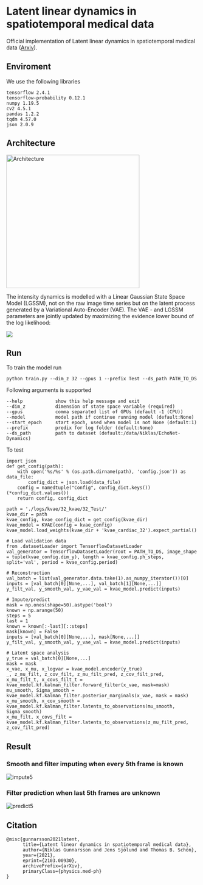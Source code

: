 # Latent linear dynamics in spatiotemporal medical data
Official implementation of Latent linear dynamics in spatiotemporal medical data ([Arxiv](https://arxiv.org/abs/2103.00930)).

## Enviroment
We use the following libraries

```
tensorflow 2.4.1
tensorflow-probability 0.12.1
numpy 1.19.5
cv2 4.5.1
pandas 1.2.2
tqdm 4.57.0
json 2.0.9
```

## Architecture
<img src="https://user-images.githubusercontent.com/10964648/109638288-239ba300-7b4e-11eb-9450-4e1e60f2a86c.PNG" alt="Architecture" width="350"/>

The intensity dynamics is modelled with a Linear Gaussian State Space Model (LGSSM), not on the raw image time series but on the latent process generated by a Variational Auto-Encoder (VAE). The VAE - and LGSSM parameters are jointly updated by maximizing the evidence lower bound of the log likelihood:

<img src="https://render.githubusercontent.com/render/math?math=\log p_\theta(\mathbf{y}) \geq \mathbb{E}_{q_\phi(\mathbf{x} \mid \mathbf{y})} \Big[ \log p_\theta(\mathbf{y} \mid \mathbf{x}) + \log \dfrac{p_\theta(\mathbf{x})}{q_\phi(\mathbf{x \mid y})} + \mathbb{E}_{p_\gamma(\mathbf{z} \mid \mathbf{x})} \Big[\log \dfrac{p_\gamma(\mathbf{x},\mathbf{z})}{p_\gamma(\mathbf{z} \mid \mathbf{x})} \Big] \Big]">

## Run
To train the model run
```
python train.py --dim_z 32 --gpus 1 --prefix Test --ds_path PATH_TO_DS
```
Following arguments is supported
```
--help            show this help message and exit
--dim_z           dimension of state space variable (required)
--gpus            comma separated list of GPUs (default -1 (CPU))
--model           model path if continue running model (default:None)
--start_epoch     start epoch, used when model is not None (default:1)
--prefix          predix for log folder (default:None)
--ds_path         path to dataset (default:/data/Niklas/EchoNet-Dynamics)
```

To test
```
import json
def get_config(path):
    with open('%s/%s' % (os.path.dirname(path), 'config.json')) as data_file:
        config_dict = json.load(data_file)
    config = namedtuple("Config", config_dict.keys())(*config_dict.values())
    return config, config_dict
    
path = './logs/kvae/32_kvae/32_Test/'
kvae_dir = path
kvae_config, kvae_config_dict = get_config(kvae_dir)
kvae_model = KVAE(config = kvae_config)
kvae_model.load_weights(kvae_dir + 'kvae_cardiac_32').expect_partial()

# Load validation data
from .datasetLoader import TensorflowDatasetLoader
val_generator = TensorflowDatasetLoader(root = PATH_TO_DS, image_shape = tuple(kvae_config.dim_y), length = kvae_config.ph_steps, split='val', period = kvae_config.period)

# Reconstruction 
val_batch = list(val_generator.data.take(1).as_numpy_iterator())[0]
inputs = [val_batch[0][None,...], val_batch[1][None,...]]
y_filt_val, y_smooth_val, y_vae_val = kvae_model.predict(inputs)

# Impute/predict
mask = np.ones(shape=50).astype('bool')
known = np.arange(50)
steps = 5
last = 1
known = known[:-last][::steps]
mask[known] = False
inputs = [val_batch[0][None,...], mask[None,...]]
y_filt_val, y_smooth_val, y_vae_val = kvae_model.predict(inputs)

# Latent space analysis
y_true = val_batch[0][None,...]
mask = mask
x_vae, x_mu, x_logvar = kvae_model.encoder(y_true)        
_, z_mu_filt, z_cov_filt, z_mu_filt_pred, z_cov_filt_pred, x_mu_filt_t, x_covs_filt_t = kvae_model.kf.kalman_filter.forward_filter(x_vae, mask=mask)
mu_smooth, Sigma_smooth = kvae_model.kf.kalman_filter.posterior_marginals(x_vae, mask = mask)
x_mu_smooth, x_cov_smooth = kvae_model.kf.kalman_filter.latents_to_observations(mu_smooth, Sigma_smooth)
x_mu_filt, x_covs_filt = kvae_model.kf.kalman_filter.latents_to_observations(z_mu_filt_pred, z_cov_filt_pred)
```

## Result
### Smooth and filter imputing when every 5th frame is known
![impute5](https://user-images.githubusercontent.com/10964648/109649372-1dacbe80-7b5c-11eb-978f-09ff9ae47c05.gif)

### Filter prediction when last 5th frames are unknown
![predict5](https://user-images.githubusercontent.com/10964648/109648801-55ffcd00-7b5b-11eb-9f0e-dc559ebc6d5d.gif)

## Citation
```
@misc{gunnarsson2021latent,
      title={Latent linear dynamics in spatiotemporal medical data}, 
      author={Niklas Gunnarsson and Jens Sjölund and Thomas B. Schön},
      year={2021},
      eprint={2103.00930},
      archivePrefix={arXiv},
      primaryClass={physics.med-ph}
}
```
